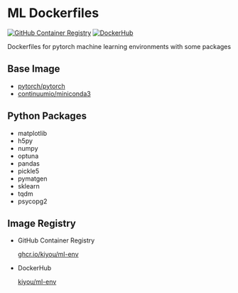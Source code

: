 # ML Dockerfiles
[![GitHub Container Registry](https://github.com/kiyou/ml_dockerfiles/actions/workflows/ghcr.yml/badge.svg)](https://github.com/kiyou/ml_dockerfiles/actions/workflows/ghcr.yml)
[![DockerHub](https://github.com/kiyou/ml_dockerfiles/actions/workflows/dockerhub.yml/badge.svg)](https://github.com/kiyou/ml_dockerfiles/actions/workflows/dockerhub.yml)

Dockerfiles for pytorch machine learning environments with some packages

## Base Image

- [pytorch/pytorch](https://hub.docker.com/r/pytorch/pytorch)
- [continuumio/miniconda3](https://hub.docker.com/r/continuumio/miniconda3)

## Python Packages

- matplotlib
- h5py
- numpy
- optuna
- pandas
- pickle5
- pymatgen
- sklearn
- tqdm
- psycopg2


## Image Registry

- GitHub Container Registry

    [ghcr.io/kiyou/ml-env](https://github.com/kiyou/latex-docker/pkgs/container/ml-env)

- DockerHub

    [kiyou/ml-env](https://hub.docker.com/r/kiyou/ml-env/tags)

